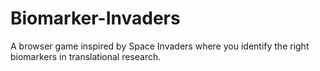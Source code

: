 # Biomarker-Invaders
A browser game inspired by Space Invaders where you identify the right biomarkers in translational research.
